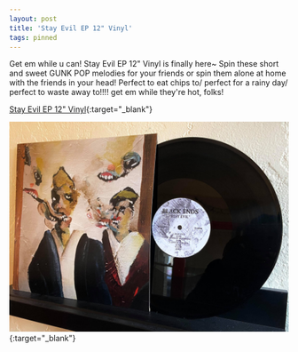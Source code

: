 ```yaml
---
layout: post
title: 'Stay Evil EP 12" Vinyl'
tags: pinned
---
```

Get em while u can! Stay Evil EP 12" Vinyl is finally here~ Spin these short and sweet GUNK POP melodies for your friends or spin them alone at home with the friends in your head! Perfect to eat chips to/ perfect for a rainy day/ perfect to waste away to!!!! get em while they're hot, folks!

[Stay Evil EP 12\" Vinyl](https://blackends.bandcamp.com/album/stay-evil){:target="_blank"}

[![Stay Evil EP 12" Vinyl](/assets/img/stay-evil-vinyl1.jpg)](https://blackends.bandcamp.com/album/stay-evil){:target="_blank"}
